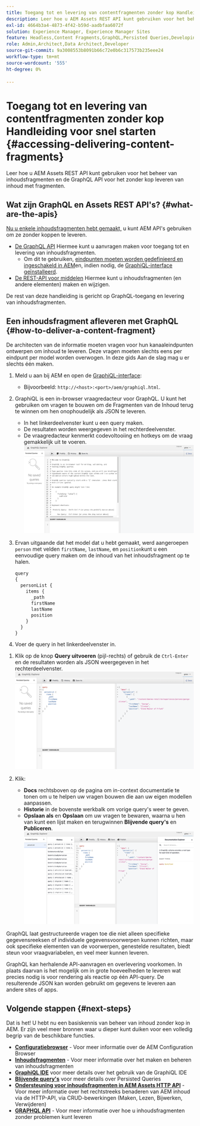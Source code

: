 ```yaml
---
title: Toegang tot en levering van contentfragmenten zonder kop Handleiding voor snel starten
description: Leer hoe u AEM Assets REST API kunt gebruiken voor het beheer van inhoudsfragmenten en de GraphQL API voor het zonder kop leveren van inhoud met fragmenten.
exl-id: 4664b3a4-4873-4f42-b59d-aadbfaa6072f
solution: Experience Manager, Experience Manager Sites
feature: Headless,Content Fragments,GraphQL,Persisted Queries,Developing
role: Admin,Architect,Data Architect,Developer
source-git-commit: 9a3008553b8091b66c72e0b6c317573b235eee24
workflow-type: tm+mt
source-wordcount: '555'
ht-degree: 0%

---
```


# Toegang tot en levering van contentfragmenten zonder kop Handleiding voor snel starten {#accessing-delivering-content-fragments}

Leer hoe u AEM Assets REST API kunt gebruiken voor het beheer van inhoudsfragmenten en de GraphQL API voor het zonder kop leveren van inhoud met fragmenten.

## Wat zijn GraphQL en Assets REST API&#39;s? {#what-are-the-apis}

[Nu u enkele inhoudsfragmenten hebt gemaakt,](create-content-fragment.md) u kunt AEM API&#39;s gebruiken om ze zonder koppen te leveren.

* [De GraphQL API](/help/sites-developing/headless/graphql-api/graphql-api-content-fragments.md) Hiermee kunt u aanvragen maken voor toegang tot en levering van inhoudsfragmenten.
   * Om dit te gebruiken, [eindpunten moeten worden gedefinieerd en ingeschakeld in AEM](/help/sites-developing/headless/graphql-api/graphql-endpoint.md#enabling-graphql-endpoint)en, indien nodig, de [GraphiQL-interface geïnstalleerd](/help/sites-developing/headless/graphql-api/graphql-api-content-fragments.md#installing-graphiql-interface).
* [De REST-API voor middelen](/help/assets/assets-api-content-fragments.md) Hiermee kunt u inhoudsfragmenten (en andere elementen) maken en wijzigen.

De rest van deze handleiding is gericht op GraphQL-toegang en levering van inhoudsfragmenten.

## Een inhoudsfragment afleveren met GraphQL {#how-to-deliver-a-content-fragment}

De architecten van de informatie moeten vragen voor hun kanaaleindpunten ontwerpen om inhoud te leveren. Deze vragen moeten slechts eens per eindpunt per model worden overwogen. In deze gids Aan de slag mag u er slechts één maken.

1. Meld u aan bij AEM en open de [GraphiQL-interface](/help/sites-developing/headless/graphql-api/graphiql-ide.md):
   * Bijvoorbeeld: `http://<host>:<port>/aem/graphiql.html`.

1. GraphiQL is een in-browser vraagredacteur voor GraphQL. U kunt het gebruiken om vragen te bouwen om de Fragmenten van de Inhoud terug te winnen om hen onophoudelijk als JSON te leveren.
   * In het linkerdeelvenster kunt u een query maken.
   * De resultaten worden weergegeven in het rechterdeelvenster.
   * De vraagredacteur kenmerkt codevoltooiing en hotkeys om de vraag gemakkelijk uit te voeren.
     ![GraphiQL-editor](assets/graphiql.png)

1. Ervan uitgaande dat het model dat u hebt gemaakt, werd aangeroepen `person` met velden `firstName`, `lastName`, en `position`kunt u een eenvoudige query maken om de inhoud van het inhoudsfragment op te halen.

   ```text
   query 
   {
     personList {
       items {
         _path
         firstName
         lastName
         position
       }
     }
   }
   ```

1. Voer de query in het linkerdeelvenster in.
<!--
   ![GraphiQL query](assets/graphiql-query.png)
-->

1. Klik op de knop **Query uitvoeren** (pijl-rechts) of gebruik de `Ctrl-Enter` en de resultaten worden als JSON weergegeven in het rechterdeelvenster.
   ![GraphiQL-resultaten](assets/graphiql-results.png)

1. Klik:
   * **Docs** rechtsboven op de pagina om in-context documentatie te tonen om u te helpen uw vragen bouwen die aan uw eigen modellen aanpassen.
   * **Historie** in de bovenste werkbalk om vorige query&#39;s weer te geven.
   * **Opslaan als** en **Opslaan** om uw vragen te bewaren, waarna u hen van kunt een lijst maken en terugwinnen **Blijvende query&#39;s** en **Publiceren**.
     ![GraphiQL-documentatie](assets/graphiql-documentation.png)

GraphQL laat gestructureerde vragen toe die niet alleen specifieke gegevensreeksen of individuele gegevensvoorwerpen kunnen richten, maar ook specifieke elementen van de voorwerpen, genestelde resultaten, biedt steun voor vraagvariabelen, en veel meer kunnen leveren.

GraphQL kan herhalende API-aanvragen en overlevering voorkomen. In plaats daarvan is het mogelijk om in grote hoeveelheden te leveren wat precies nodig is voor rendering als reactie op één API-query. De resulterende JSON kan worden gebruikt om gegevens te leveren aan andere sites of apps.

## Volgende stappen {#next-steps}

Dat is het! U hebt nu een basiskennis van beheer van inhoud zonder kop in AEM. Er zijn veel meer bronnen waar u dieper kunt duiken voor een volledig begrip van de beschikbare functies.

* **[Configuratiebrowser](create-configuration.md)** - Voor meer informatie over de AEM Configuration Browser
* **[Inhoudsfragmenten](/help/assets/content-fragments/content-fragments.md)** - Voor meer informatie over het maken en beheren van inhoudsfragmenten
* **[GraphiQL IDE](/help/sites-developing/headless/graphql-api/graphiql-ide.md)** voor meer details over het gebruik van de GraphiQL IDE
* **[Blijvende query&#39;s](/help/sites-developing/headless/graphql-api/persisted-queries.md)** voor meer details over Persisted Queries
* **[Ondersteuning voor inhoudsfragmenten in AEM Assets HTTP API](/help/assets/assets-api-content-fragments.md)** - Voor meer informatie over het rechtstreeks benaderen van AEM inhoud via de HTTP-API, via CRUD-bewerkingen (Maken, Lezen, Bijwerken, Verwijderen)
* **[GRAPHQL API](/help/sites-developing/headless/graphql-api/graphql-api-content-fragments.md)** - Voor meer informatie over hoe u inhoudsfragmenten zonder problemen kunt leveren
